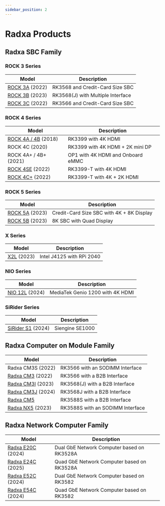 ```yaml
---
sidebar_position: 2
---
```


# Radxa Products

## Radxa SBC Family

### ROCK 3 Series

| Model                            | Description                       |
| -------------------------------- | --------------------------------- |
| [ROCK 3A](/rock3/rock3a/) (2022) | RK3568 and Credit-Card Size SBC   |
| [ROCK 3B](/rock3/rock3b/) (2023) | RK3568(J) with Multiple Interface |
| [ROCK 3C](/rock3/rock3c/) (2022) | RK3566 and Credit-Card Size SBC   |

### ROCK 4 Series

| Model                                  | Description                       |
| -------------------------------------- | --------------------------------- |
| [ROCK 4A / 4B](/rock4/rock4ab/) (2018) | RK3399 with 4K HDMI               |
| ROCK 4C (2020)                         | RK3399 with 4K HDMI + 2K mini DP  |
| ROCK 4A+ / 4B+ (2021)                  | OP1 with 4K HDMI and Onboard eMMC |
| [ROCK 4SE](/rock4/rock4se/) (2022)     | RK3399-T with 4K HDMI             |
| [ROCK 4C+](/rock4/rock4c+/) (2022)     | RK3399-T with 4K + 2K HDMI        |

### ROCK 5 Series

| Model                            | Description                               |
| -------------------------------- | ----------------------------------------- |
| [ROCK 5A](/rock5/rock5a/) (2023) | Credit-Card Size SBC with 4K + 8K Display |
| [ROCK 5B](/rock5/rock5b/) (2023) | 8K SBC with Quad Display                  |

### X Series

| Model                | Description               |
| -------------------- | ------------------------- |
| [X2L](/x/x2l) (2023) | Intel J4125 with RPi 2040 |

### NIO Series

| Model                      | Description                      |
| -------------------------- | -------------------------------- |
| [NIO 12L](/nio/12l) (2024) | MediaTek Genio 1200 with 4K HDMI |

### SiRider Series

| Model                            | Description     |
| -------------------------------- | --------------- |
| [SiRider S1](/sirider/s1) (2024) | Siengine SE1000 |

## Radxa Computer on Module Family

| Model                                      | Description                      |
| ------------------------------------------ | -------------------------------- |
| Radxa CM3S (2022)                          | RK3566 with an SODIMM Interface  |
| [Radxa CM3](/compute-module/cm3/) (2022)   | RK3566 with a B2B Interface      |
| [Radxa CM3I](/compute-module/cm3i/) (2023) | RK3568(J) with a B2B Interface   |
| [Radxa CM3J](/compute-module/cm3j/) (2024) | RK3568J with a B2B Interface     |
| [Radxa CM5](/compute-module/cm5/)          | RK3588S with a B2B Interface     |
| [Radxa NX5](/compute-module/nx5/) (2023)   | RK3588S with an SODIMM Interface |

## Radxa Network Computer Family

| Model                         | Description                                |
| ----------------------------- | ------------------------------------------ |
| [Radxa E20C](/e/e20c/) (2024) | Dual GbE Network Computer based on RK3528A |
| [Radxa E24C](/e/e24c/) (2025) | Quad GbE Network Computer based on RK3528A |
| [Radxa E52C](/e/e52c/) (2024) | Dual GbE Network Computer based on RK3582  |
| [Radxa E54C](/e/e54c/) (2024) | Quad GbE Network Computer based on RK3582  |
